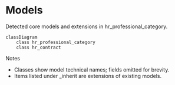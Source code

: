 # Models

Detected core models and extensions in hr_professional_category.

```mermaid
classDiagram
    class hr_professional_category
    class hr_contract
```

Notes
- Classes show model technical names; fields omitted for brevity.
- Items listed under _inherit are extensions of existing models.
